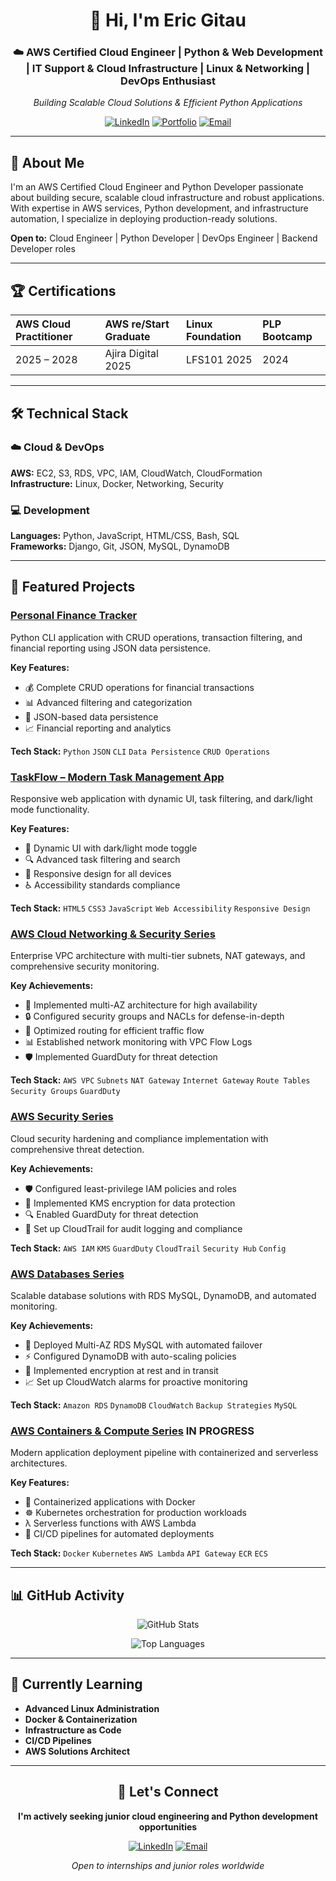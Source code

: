 <div align="center">

# 👋 Hi, I'm Eric Gitau

### ☁️ AWS Certified Cloud Engineer | Python & Web Development | IT Support & Cloud Infrastructure | Linux & Networking | DevOps Enthusiast

*Building Scalable Cloud Solutions & Efficient Python Applications* 

[![LinkedIn](https://img.shields.io/badge/Connect-0077B5?style=for-the-badge&logo=linkedin&logoColor=white)](https://www.linkedin.com/in/eric-gitau-234706240)
[![Portfolio](https://img.shields.io/badge/Portfolio-FF5722?style=for-the-badge&logo=todoist&logoColor=white)](https://learn.nextwork.org/inspired_purple_vibrant_plum/portfolio)
[![Email](https://img.shields.io/badge/Contact-D14836?style=for-the-badge&logo=gmail&logoColor=white)](mailto:gitaueric09@gmail.com)

</div>

---

## 🚀 About Me

I'm an AWS Certified Cloud Engineer and Python Developer passionate about building secure, scalable cloud infrastructure and robust applications. With expertise in AWS services, Python development, and infrastructure automation, I specialize in deploying production-ready solutions.

**Open to:** Cloud Engineer | Python Developer | DevOps Engineer | Backend Developer roles

---

## 🏆 Certifications

<div align="center">

| **AWS Cloud Practitioner** | **AWS re/Start Graduate** | **Linux Foundation** | **PLP Bootcamp** |
|:---------------------------|:--------------------------|:---------------------|:-----------------|
| 2025 – 2028 | Ajira Digital 2025 | LFS101 2025 | 2024 |

</div>

---

## 🛠️ Technical Stack

### ☁️ Cloud & DevOps
**AWS:** EC2, S3, RDS, VPC, IAM, CloudWatch, CloudFormation  
**Infrastructure:** Linux, Docker, Networking, Security

### 💻 Development
**Languages:** Python, JavaScript, HTML/CSS, Bash, SQL  
**Frameworks:** Django, Git, JSON, MySQL, DynamoDB

---

## 🌟 Featured Projects

### [Personal Finance Tracker](https://github.com/ericgitau-tech/Personal-Finance-Tracker.git)
Python CLI application with CRUD operations, transaction filtering, and financial reporting using JSON data persistence.

**Key Features:**
- 💰 Complete CRUD operations for financial transactions
- 📊 Advanced filtering and categorization
- 💾 JSON-based data persistence
- 📈 Financial reporting and analytics

**Tech Stack:** `Python` `JSON` `CLI` `Data Persistence` `CRUD Operations`

### [TaskFlow – Modern Task Management App](https://github.com/ericgitau-tech/Taskflow.git)
Responsive web application with dynamic UI, task filtering, and dark/light mode functionality.

**Key Features:**
- 🎨 Dynamic UI with dark/light mode toggle
- 🔍 Advanced task filtering and search
- 📱 Responsive design for all devices
- ♿ Accessibility standards compliance

**Tech Stack:** `HTML5` `CSS3` `JavaScript` `Web Accessibility` `Responsive Design`

### [AWS Cloud Networking & Security Series](https://github.com/ericgitau-tech/AWS_Networking_Series)
Enterprise VPC architecture with multi-tier subnets, NAT gateways, and comprehensive security monitoring.

**Key Achievements:**
- 🎯 Implemented multi-AZ architecture for high availability
- 🔒 Configured security groups and NACLs for defense-in-depth
- 🚀 Optimized routing for efficient traffic flow
- 📊 Established network monitoring with VPC Flow Logs
- 🛡️ Implemented GuardDuty for threat detection

**Tech Stack:** `AWS VPC` `Subnets` `NAT Gateway` `Internet Gateway` `Route Tables` `Security Groups` `GuardDuty`

### [AWS Security Series](https://github.com/ericgitau-tech/AWS-Security-Series)
Cloud security hardening and compliance implementation with comprehensive threat detection.

**Key Achievements:**
- 🛡️ Configured least-privilege IAM policies and roles
- 🔑 Implemented KMS encryption for data protection
- 🔍 Enabled GuardDuty for threat detection
- 📝 Set up CloudTrail for audit logging and compliance

**Tech Stack:** `AWS IAM` `KMS` `GuardDuty` `CloudTrail` `Security Hub` `Config`

### [AWS Databases Series](https://github.com/ericgitau-tech/Aws-databases-series)
Scalable database solutions with RDS MySQL, DynamoDB, and automated monitoring.

**Key Achievements:**
- 💾 Deployed Multi-AZ RDS MySQL with automated failover
- ⚡ Configured DynamoDB with auto-scaling policies
- 🔐 Implemented encryption at rest and in transit
- 📈 Set up CloudWatch alarms for proactive monitoring

**Tech Stack:** `Amazon RDS` `DynamoDB` `CloudWatch` `Backup Strategies` `MySQL`

### [AWS Containers & Compute Series]()  IN PROGRESS
Modern application deployment pipeline with containerized and serverless architectures.

**Key Features:**
- 🐳 Containerized applications with Docker
- ☸️ Kubernetes orchestration for production workloads
- λ Serverless functions with AWS Lambda
- 🔄 CI/CD pipelines for automated deployments

**Tech Stack:** `Docker` `Kubernetes` `AWS Lambda` `API Gateway` `ECR` `ECS`

---

## 📊 GitHub Activity

<div align="center">

![GitHub Stats](https://github-readme-stats.vercel.app/api?username=ericgitau-tech&show_icons=true&theme=tokyonight&hide_border=true)

![Top Languages](https://github-readme-stats.vercel.app/api/top-langs/?username=ericgitau-tech&layout=compact&theme=tokyonight&hide_border=true)

</div>

---

## 🎯 Currently Learning

- **Advanced Linux Administration**
- **Docker & Containerization** 
- **Infrastructure as Code**
- **CI/CD Pipelines**
- **AWS Solutions Architect**

---

<div align="center">

## 🤝 Let's Connect

**I'm actively seeking junior cloud engineering and Python development opportunities**

[![LinkedIn](https://img.shields.io/badge/LinkedIn-Connect-0077B5?style=for-the-badge&logo=linkedin&logoColor=white)](https://www.linkedin.com/in/eric-gitau-234706240)
[![Email](https://img.shields.io/badge/Email-Contact-D14836?style=for-the-badge&logo=gmail&logoColor=white)](mailto:gitaueric09@gmail.com)

*Open to internships and junior roles worldwide*

</div>
